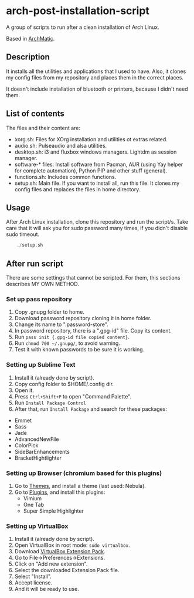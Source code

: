 # arch-post-installation-script
A group of scripts to run after a clean installation of Arch Linux.

Based in [ArchMatic](https://github.com/rickellis/ArchMatic).

## Description
It installs all the utilities and applications that I used to have. Also, it clones my config files from my
repository and places them in the correct places.

It doesn't include installation of bluetooth or printers, because I didn't need them. 

## List of contents
The files and their content are:

- xorg.sh: Files for XOrg installation and utilities ot extras related.
- audio.sh: Pulseaudio and alsa utilities.
- desktop.sh: i3 and fluxbox windows managers. Lightdm as session manager.
- software-* files: Install software from Pacman, AUR (using Yay helper for complete automation), Python PIP and
other stuff (general).
- functions.sh: Includes common functions.
- setup.sh: Main file. If you want to install all, run this file. It clones my config files and replaces
the files in home directory.

## Usage
After Arch Linux installation, clone this repository and run the script/s. Take care that it will ask you for
sudo password many times, if you didn't disable sudo timeout. 

```c
    ./setup.sh
```

## After run script
There are some settings that cannot be scripted. For them, this sections describes MY OWN METHOD.

### Set up pass repository
1. Copy .gnupg folder to home.
2. Download password repository cloning it in home folder.
3. Change its name to ".password-store".
4. In password repository, there is a ".gpg-id" file. Copy its content.
5. Run ```pass init {.gpg-id file copied content}```.
6. Run ```chmod 700 ~/.gnupg/```, to avoid warning.
7. Test it with known passwords to be sure it is working.

### Setting up Sublime Text
1. Install it (already done by script).
2. Copy config folder to $HOME/.config dir.
3. Open it.
4. Press ```Ctrl+Shift+P``` to open "Command Palette".
5. Run ```Install Package Control```
6. After that, run ```Install Package``` and search for these packages:
  - Emmet
  - Sass
  - Jade
  - AdvancedNewFile
  - ColorPick
  - SideBarEnhancements
  - BracketHightlighter

### Setting up Browser (chromium based for this plugins) 
1. Go to [Themes](https://chrome.google.com/webstore/category/themes?hl=es), and install a theme (last used: Nebula).
2. Go to [Plugins](https://chrome.google.com/webstore/category/extensions?hl=es), and install this plugins:
    - Vimium
    - One Tab
    - Super Simple Highlighter

### Setting up VirtualBox
1. Install it (already done by script).
2. Open VirtualBox in root mode: `sudo virtualbox`.
3. Download [VirtualBox Extension Pack](https://download.virtualbox.org/virtualbox/6.1.26/Oracle_VM_VirtualBox_Extension_Pack-6.1.26.vbox-extpack). 
4. Go to File->Preferences->Extensions.
5. Click on "Add new extension".
6. Select the downloaded Extension Pack file.
7. Select "Install".
8. Accept license.
9. And it will be ready to use.
